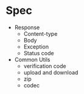 # Spec
* Response
  * Content-type
  * Body
  * Exception
  * Status code
* Common Utils
  * verification code
  * upload and download
  * zip
  * codec